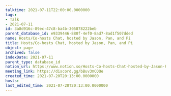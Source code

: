 ```yaml
---
talktime: 2021-07-11T22:00:00.0000000
tags:
- Talk
- 2021-07-11
id: 3a8d916c-89ec-47c8-ba4b-305878222beb
parent_database_id: e9339446-880f-4ef0-8ad7-8ad1f507dded
name: Hosts/Co-hosts Chat, hosted by Jason, Pan, and Pi
title: Hosts/Co-hosts Chat, hosted by Jason, Pan, and Pi
object: page
archived: false
indexDate: 2021-07-11
parent_type: database_id
notion_url: https://www.notion.so/Hosts-Co-hosts-Chat-hosted-by-Jason-Pan-and-Pi-3a8d916c89ec47c8ba4b305878222beb
meeting_link: https://discord.gg/bBuv3mCQQe
created_time: 2021-07-20T20:13:00.0000000
hosts: 
last_edited_time: 2021-07-20T20:13:00.0000000
---
```





